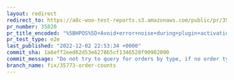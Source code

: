 ```yaml
---
layout: redirect
redirect_to: https://a8c-woo-test-reports.s3.amazonaws.com/public/pr/35820/e2e/index.html
pr_number: 35820
pr_title_encoded: "%5BHPOS%5D+Avoid+error+noise+during+plugin+activation"
pr_test_type: e2e
last_published: "2022-12-02 22:53:34 +0000"
commit_sha: 1a6eff2eed62d53e6278b5cf1346528f90902090
commit_message: "Do not try to query for orders by type, if no order types are registe…"
branch_name: fix/35773-order-counts
---
```

